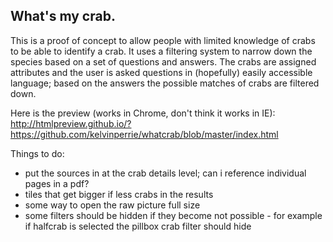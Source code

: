 ## What's my crab.

This is a proof of concept to allow people with limited knowledge of crabs to be able to identify a crab. It uses a filtering system to narrow down the species based on a set of questions and answers. The crabs are assigned attributes and the user is asked questions in (hopefully) easily accessible language; based on the answers the possible matches of crabs are filtered down.

Here is the preview (works in Chrome, don't think it works in IE):
http://htmlpreview.github.io/?https://github.com/kelvinperrie/whatcrab/blob/master/index.html

Things to do:
* put the sources in at the crab details level; can i reference individual pages in a pdf?
* tiles that get bigger if less crabs in the results
* some way to open the raw picture full size
* some filters should be hidden if they become not possible - for example if halfcrab is selected the pillbox crab filter should hide

